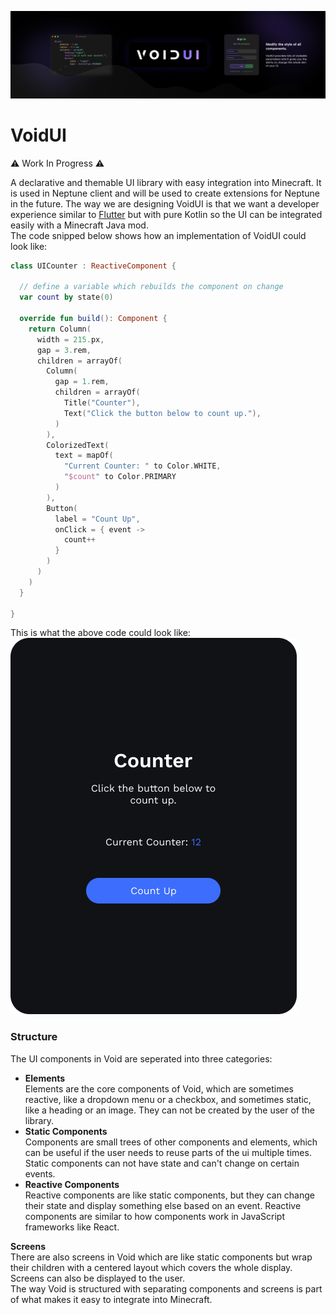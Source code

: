 ![banner](readme/banner.png)

# VoidUI
⚠️ Work In Progress ⚠️

A declarative and themable UI library with easy integration into Minecraft.
It is used in Neptune client and will be used to create extensions for Neptune in the future.
The way we are designing VoidUI is that we want a developer experience similar to [Flutter](https://flutter.dev/) but
with pure Kotlin so the UI can be integrated easily with a Minecraft Java mod.\
The code snipped below shows how an implementation of VoidUI could look like:

```kotlin
class UICounter : ReactiveComponent {

  // define a variable which rebuilds the component on change
  var count by state(0)

  override fun build(): Component {
    return Column(
      width = 215.px,
      gap = 3.rem,
      children = arrayOf(
        Column(
          gap = 1.rem,
          children = arrayOf(
            Title("Counter"),
            Text("Click the button below to count up."),
          )
        ),
        ColorizedText(
          text = mapOf(
            "Current Counter: " to Color.WHITE,
            "$count" to Color.PRIMARY
          )
        ),
        Button(
          label = "Count Up",
          onClick = { event ->
            count++
          }
        )
      )
    )
  }

}
```

This is what the above code could look like:\
![ui](readme/ui-example.png)

### Structure
The UI components in Void are seperated into three categories:

- **Elements**\
  Elements are the core components of Void, which are sometimes reactive,
  like a dropdown menu or a checkbox, and sometimes static, like a heading
  or an image. They can not be created by the user of the library.
- **Static Components**\
  Components are small trees of other components and elements, which can be useful
  if the user needs to reuse parts of the ui multiple times. Static components
  can not have state and can't change on certain events.
- **Reactive Components**\
  Reactive components are like static components, but they can change their state
  and display something else based on an event. Reactive components are similar
  to how components work in JavaScript frameworks like React.

**Screens**\
There are also screens in Void which are like static components but wrap their
children with a centered layout which covers the whole display. Screens can also
be displayed to the user.\
The way Void is structured with separating components and screens is part of what
makes it easy to integrate into Minecraft.
